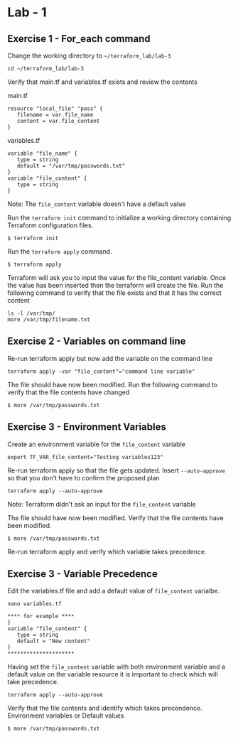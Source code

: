 # Lab - 1

## Exercise 1 - For_each command

Change the working directory to `~/terraform_lab/lab-3`

```
cd ~/terraform_lab/lab-3
```

Verify that main.tf and variables.tf exists and review the contents

main.tf
```
resource "local_file" "pass" { 
   filename = var.file_name
   content = var.file_content
}
```
variables.tf
```
variable "file_name" {
   type = string
   default = "/var/tmp/passwords.txt"
}
variable "file_content" {
   type = string
}
```

Note: The `file_content` variable doesn't have a default value

Run the `terraform init` command to initialize a working directory containing Terraform configuration files. 

```
$ terraform init
```

Run the `terraform apply` command.

```
$ terraform apply
```

Terraform will ask you to input the value for the file_content variable.
Once the value has been inserted then the terraform will create the file. Run the following command to verify that the file exists and that it has the correct content

```
ls -l /var/tmp/
more /var/tmp/filename.txt
```


## Exercise 2 - Variables on command line

Re-run terraform apply but now add the variable on the command line

```
terraform apply -var "file_content"="command line variable"
```

The file should have now been modified. Run the following command to verify that the file contents have changed

```
$ more /var/tmp/passwords.txt
```


## Exercise 3 - Environment Variables

Create an environment variable for the `file_content` variable

```
export TF_VAR_file_content="Testing variables123"
```

Re-run terraform apply so that the file gets updated. Insert `--auto-approve` so that you don't have to confirm the proposed plan
```
terraform apply --auto-approve
```
Note: Terraform didn't ask an input for the `file_content` variable 

The file should have now been modified. Verify that the file contents have been modified. 
```
$ more /var/tmp/passwords.txt
```







Re-run terraform apply and verify which variable takes precedence. 


## Exercise 3 - Variable Precedence

Edit the variables.tf file and add a default value of `file_content` varialbe.

```
nano variables.tf

**** for example ****
}
variable "file_content" {
   type = string
   default = "New content"
}
*********************
```

Having set the `file_content` variable with both environment variable and a default value on the variable resource it is important to check which will take precedence.

```
terraform apply --auto-approve
```

Verify that the file contents and identify which takes precendence. Environment variables or Default values 
```
$ more /var/tmp/passwords.txt
```

